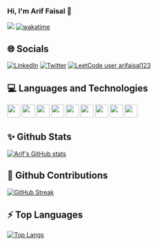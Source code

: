 ### Hi, I'm Arif Faisal 👋
![](https://komarev.com/ghpvc/?username=arifaisal123) [![wakatime](https://wakatime.com/badge/user/bf2ed4b7-af92-4e79-924a-22a2ff275634.svg)](https://wakatime.com/@bf2ed4b7-af92-4e79-924a-22a2ff275634)

## 🌐 Socials
[![LinkedIn](https://img.shields.io/badge/LinkedIn-%230077B5.svg?logo=linkedin&logoColor=white)](https://www.linkedin.com/in/arifaisal123) [![Twitter](https://img.shields.io/badge/Twitter-%231DA1F2.svg?logo=Twitter&logoColor=white)](https://twitter.com/faisalcodes123) [![LeetCode user arifaisal123](https://img.shields.io/badge/dynamic/json?style=flat&labelColor=black&color=%23ffa116&label=Leetcode&query=solvedOverTotal&url=https%3A%2F%2Fleetcode-badge.vercel.app%2Fapi%2Fusers%2Farifaisal123&logo=leetcode&logoColor=yellow)](https://leetcode.com/arifaisal123/)

## 💻 Languages and Technologies
<p align="left">
  <img src="https://upload.wikimedia.org/wikipedia/commons/thumb/3/38/HTML5_Badge.svg/800px-HTML5_Badge.svg.png" height="30" width="30"/> 
  <img src="https://upload.wikimedia.org/wikipedia/commons/thumb/d/d5/CSS3_logo_and_wordmark.svg/1200px-CSS3_logo_and_wordmark.svg.png" height="30" width="30"/>
  <img src="https://upload.wikimedia.org/wikipedia/commons/thumb/9/99/Unofficial_JavaScript_logo_2.svg/480px-Unofficial_JavaScript_logo_2.svg.png" height="30"
       width="30"/>
  <img src="https://upload.wikimedia.org/wikipedia/commons/archive/b/b2/20210507000023%21Bootstrap_logo.svg" height="30" width="30"/>
  <img src="https://upload.wikimedia.org/wikipedia/commons/thumb/9/96/Sass_Logo_Color.svg/768px-Sass_Logo_Color.svg.png?20150315202757" height="30" width="30"/>
  <img src="https://upload.wikimedia.org/wikipedia/commons/thumb/c/c3/Python-logo-notext.svg/1200px-Python-logo-notext.svg.png" height="30" width="30"/>
  <img src="https://upload.wikimedia.org/wikipedia/commons/thumb/1/18/C_Programming_Language.svg/1200px-C_Programming_Language.svg.png" height="30" width="30"/>
  <img src="https://www.svgrepo.com/show/473611/flask.svg" height="30" width="30"/>
  <img src="https://upload.wikimedia.org/wikipedia/commons/thumb/9/97/Sqlite-square-icon.svg/2048px-Sqlite-square-icon.svg.png" height="30" width="30"/>
</p>

## ✨ Github Stats
[![Arif's GitHub stats](https://github-readme-stats.vercel.app/api?username=arifaisal123&rank_icon=github)](https://github.com/anuraghazra/github-readme-stats)

## 🔭 Github Contributions
[![GitHub Streak](https://github-readme-streak-stats.herokuapp.com?user=arifaisal123)](https://git.io/streak-stats)

## ⚡ Top Languages
[![Top Langs](https://github-readme-stats.vercel.app/api/top-langs/?username=arifaisal123&layout=compact&hide=c%2B%2B,TeX)](https://github.com/anuraghazra/github-readme-stats)

<!--
**arifaisal123/arifaisal123** is a ✨ _special_ ✨ repository because its `README.md` (this file) appears on your GitHub profile.

Here are some ideas to get you started:

- 🔭 I’m currently working on ...
- 🌱 I’m currently learning ...
- 👯 I’m looking to collaborate on ...
- 🤔 I’m looking for help with ...
- 💬 Ask me about ...
- 📫 How to reach me: ...
- 😄 Pronouns: ...
- ⚡ Fun fact: ...
-->
